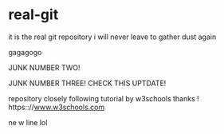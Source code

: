 # real-git
it is the real git repository i will never leave to gather dust again

gagagogo

JUNK NUMBER TWO!

JUNK NUMBER THREE! CHECK THIS UPTDATE!

repository closely following tutorial by w3schools
thanks ! https:://www.w3schools.com

ne w line lol 